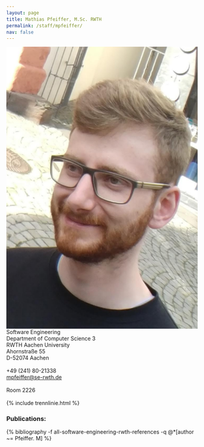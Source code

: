 ```yaml
---
layout: page
title: Mathias Pfeiffer, M.Sc. RWTH
permalink: /staff/mpfeiffer/
nav: false
---
```


<div class="container">
    <div class="row">
        <div class="col-lg-3 col-md-4 col-sm-6 mt-3 mt-md-0">
          <img class="staff-pics z-depth-1" src="../../assets/img/staff/mpfeiffer.png" 
               alt="Mathias Pfeiffer" style="float: left;">
        </div>
        <div class="col-lg-4 col-md-4 col-sm-6 mt-3 mt-md-0">
          Software Engineering<br>
          Department of Computer Science 3<br>
          RWTH Aachen University<br>
          Ahornstraße 55<br>
          D-52074 Aachen<br>
          <br>
          +49 (241) 80-21338<br>
          <a href="mailto:mpfeiffer@se-rwth.de">mpfeiffer@se-rwth.de</a><br>
          <br>
          Room 2226
        </div>
    </div>
</div>

<br>
{% include trennlinie.html %}

### Publications:

<div class="publications">
  {% bibliography -f all-software-engineering-rwth-references -q @*[author ~= Pfeiffer. M] %}
</div>